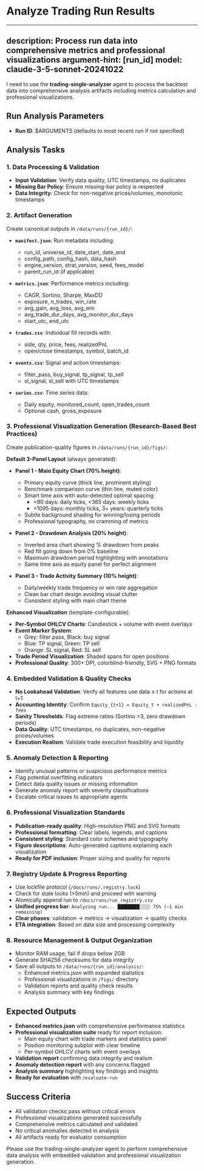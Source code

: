 # Analyze Trading Run Results

---
description: Process run data into comprehensive metrics and professional visualizations
argument-hint: [run_id]
model: claude-3-5-sonnet-20241022
---

I need to use the **trading-single-analyzer** agent to process the backtest data into comprehensive analysis artifacts including metrics calculation and professional visualizations.

## Run Analysis Parameters
- **Run ID**: $ARGUMENTS (defaults to most recent run if not specified)

## Analysis Tasks

### 1. Data Processing & Validation
- **Input Validation**: Verify data quality, UTC timestamps, no duplicates
- **Missing Bar Policy**: Ensure missing-bar policy is respected
- **Data Integrity**: Check for non-negative prices/volumes, monotonic timestamps

### 2. Artifact Generation
Create canonical outputs in `/data/runs/{run_id}/`:

- **`manifest.json`**: Run metadata including:
  - run_id, universe_id, date_start, date_end
  - config_path, config_hash, data_hash
  - engine_version, strat_version, seed, fees_model
  - parent_run_id (if applicable)

- **`metrics.json`**: Performance metrics including:
  - CAGR, Sortino, Sharpe, MaxDD
  - exposure, n_trades, win_rate
  - avg_gain, avg_loss, avg_win
  - avg_trade_dur_days, avg_monitor_dur_days
  - start_utc, end_utc

- **`trades.csv`**: Individual fill records with:
  - side, qty, price, fees, realizedPnL
  - open/close timestamps, symbol, batch_id

- **`events.csv`**: Signal and action timestamps:
  - filter_pass, buy_signal, tp_signal, tp_sell
  - sl_signal, sl_sell with UTC timestamps

- **`series.csv`**: Time series data:
  - Daily equity, monitored_count, open_trades_count
  - Optional cash, gross_exposure

### 3. Professional Visualization Generation (Research-Based Best Practices)
Create publication-quality figures in `/data/runs/{run_id}/figs/`:

**Default 3-Panel Layout** (always generated):
- **Panel 1 - Main Equity Chart (70% height)**:
  - Primary equity curve (thick line, prominent styling)
  - Benchmark comparison curve (thin line, muted color)
  - Smart time axis with auto-detected optimal spacing:
    - <90 days: daily ticks, <365 days: weekly ticks
    - <1095 days: monthly ticks, 3+ years: quarterly ticks
  - Subtle background shading for winning/losing periods
  - Professional typography, no cramming of metrics

- **Panel 2 - Drawdown Analysis (20% height)**:
  - Inverted area chart showing % drawdown from peaks
  - Red fill going down from 0% baseline
  - Maximum drawdown period highlighting with annotations
  - Same time axis as equity panel for perfect alignment

- **Panel 3 - Trade Activity Summary (10% height)**:
  - Daily/weekly trade frequency or win rate aggregation
  - Clean bar chart design avoiding visual clutter
  - Consistent styling with main chart theme

**Enhanced Visualization** (template-configurable):
- **Per-Symbol OHLCV Charts**: Candlestick + volume with event overlays
- **Event Marker System**: 
  - Grey: filter pass, Black: buy signal
  - Blue: TP signal, Green: TP sell
  - Orange: SL signal, Red: SL sell
- **Trade Period Visualization**: Shaded spans for open positions
- **Professional Quality**: 300+ DPI, colorblind-friendly, SVG + PNG formats

### 4. **Embedded Validation & Quality Checks**
- **No Lookahead Validation**: Verify all features use data ≤ t for actions at t+1
- **Accounting Identity**: Confirm `Equity_{t+1} = Equity_t + realizedPnL - fees`
- **Sanity Thresholds**: Flag extreme ratios (Sortino >3, zero drawdown periods)
- **Data Quality**: UTC timestamps, no duplicates, non-negative prices/volumes
- **Execution Realism**: Validate trade execution feasibility and liquidity

### 5. **Anomaly Detection & Reporting**
- Identify unusual patterns or suspicious performance metrics
- Flag potential overfitting indicators
- Detect data quality issues or missing information
- Generate anomaly report with severity classifications
- Escalate critical issues to appropriate agents

### 6. **Professional Visualization Standards**
- **Publication-ready quality**: High-resolution PNG and SVG formats
- **Professional formatting**: Clear labels, legends, and captions
- **Consistent styling**: Standard color schemes and typography
- **Figure descriptions**: Auto-generated captions explaining each visualization
- **Ready for PDF inclusion**: Proper sizing and quality for reports

### 7. **Registry Update & Progress Reporting**
- Use lockfile protocol (`/docs/runs/.registry.lock`)
- Check for stale locks (>5min) and proceed with warning
- Atomically append run to `/docs/runs/run_registry.csv`
- **Unified progress bar**: `Analyzing run... ████████░░░░ 75% (~1 min remaining)`
- **Clear phases**: validation → metrics → visualization → quality checks
- **ETA integration**: Based on data size and processing complexity

### 8. **Resource Management & Output Organization**
- Monitor RAM usage, fail if drops below 2GB
- Generate SHA256 checksums for data integrity
- Save all outputs to `/data/runs/{run_id}/analysis/`:
  - Enhanced metrics.json with expanded statistics
  - Professional visualizations in `/figs/` directory
  - Validation reports and quality check results
  - Analysis summary with key findings

## Expected Outputs
- **Enhanced metrics.json** with comprehensive performance statistics
- **Professional visualization suite** ready for report inclusion:
  - Main equity chart with trade markers and statistics panel
  - Position monitoring subplot with clear timeline
  - Per-symbol OHLCV charts with event overlays
- **Validation report** confirming data integrity and realism
- **Anomaly detection report** with any concerns flagged
- **Analysis summary** highlighting key findings and insights
- **Ready for evaluation** with `/evaluate-run`

## Success Criteria
- All validation checks pass without critical errors
- Professional visualizations generated successfully
- Comprehensive metrics calculated and validated
- No critical anomalies detected in analysis
- All artifacts ready for evaluator consumption

Please use the trading-single-analyzer agent to perform comprehensive data analysis with embedded validation and professional visualization generation.